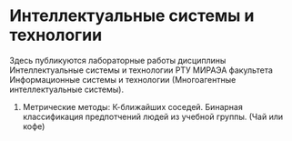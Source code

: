 # Интеллектуальные системы и технологии

Здесь публикуются лабораторные работы дисциплины Интеллектуальные системы и технологии РТУ МИРАЭА факультета Информационные системы и технологии (Многоагентные интеллектуальные системы).

1. Метрические методы: К-ближайших соседей. Бинарная классификация предпотчений людей из учебной группы. (Чай или кофе)
